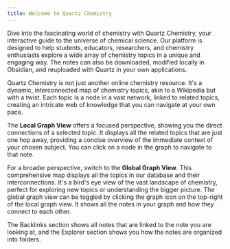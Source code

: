 ```yaml
---
title: Welcome to Quartz Chemistry
---
```


Dive into the fascinating world of chemistry with Quartz Chemistry, your interactive guide to the universe of chemical science. Our platform is designed to help students, educators, researchers, and chemistry enthusiasts explore a wide array of chemistry topics in a unique and engaging way. The notes can also be downloaded, modified locally in Obsidian, and reuploaded with Quartz in your own applications. 

Quartz Chemistry is not just another online chemistry resource. It's a dynamic, interconnected map of chemistry topics, akin to a Wikipedia but with a twist. Each topic is a node in a vast network, linked to related topics, creating an intricate web of knowledge that you can navigate at your own pace.

The **Local Graph View** offers a focused perspective, showing you the direct connections of a selected topic. It displays all the related topics that are just one hop away, providing a concise overview of the immediate context of your chosen subject. You can click on a node in the graph to navigate to that note. 

For a broader perspective, switch to the **Global Graph View**. This comprehensive map displays all the topics in our database and their interconnections. It's a bird's eye view of the vast landscape of chemistry, perfect for exploring new topics or understanding the bigger picture. The global graph view can be toggled by clicking the graph icon on the top-right of the local graph view. It shows all the notes in your graph and how they connect to each other.

The Backlinks section shows all notes that are linked to the note you are looking at, and the Explorer section shows you how the notes are organized into folders. 
